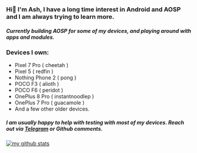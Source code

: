 ### Hi👋 I'm Ash, I have a long time interest in Android and AOSP and I am always trying to learn more. 
##### Currently building AOSP for some of my devices, and playing around with apps and modules.

### Devices I own:
- Pixel 7 Pro ( cheetah )
- Pixel 5 ( redfin )
- Nothing Phone 2 ( pong )
- POCO F3 ( alioth )
- POCO F6 ( peridot )
- OnePlus 8 Pro ( instantnoodlep )
- OnePlus 7 Pro ( guacamole )
- And a few other older devices.

#####  I am usually happy to help with testing with most of my devices. Reach out via  [Telegram](https://t.me/AndroidAsh) or Github comments.

[![my github stats](https://github-readme-stats.vercel.app/api?username=ashoss&show_icons=true&theme=blue&count_private=true)](https://github.com/ashoss)

<!--
**ashoss** is a ✨ _special_ ✨ repository because its `README.md` (this file) appears on your GitHub profile.

Here are some ideas to get you started:

- 🔭 I’m currently working on ...
- 🌱 I’m currently learning ...
- 👯 I’m looking to collaborate on ...
- 🤔 I’m looking for help with ...
- 💬 Ask me about ...
- 📫 How to reach me: ...
- 😄 Pronouns: ...
- ⚡ Fun fact: ...
-->

